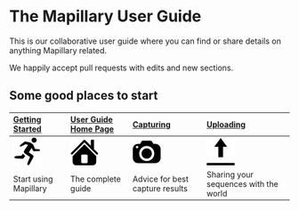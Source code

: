# The Mapillary User Guide

This is our collaborative user guide where you can find or share details on anything Mapillary related.

We happily accept pull requests with edits and new sections. 

## Some good places to start
|[Getting Started](https://github.com/mapillary/UserGuide/wiki/GettingStarted)|[User Guide Home Page](https://github.com/mapillary/UserGuide/wiki/Home_Page)|[Capturing](https://github.com/mapillary/UserGuide/wiki/Capturing)|[Uploading](https://github.com/mapillary/UserGuide/wiki/Uploading)|
|:----|:----|:----|:----|
|![Getting Started](icons/Getting_Started.png)|![User Guide Homepage](icons/User_Guide_Homepage.png)|![Capturing](icons/Capturing.png)|![Uploading](/icons/Uploading.png)|
|Start using Mapillary|The complete guide|Advice for best capture results|Sharing your sequences with the world|


